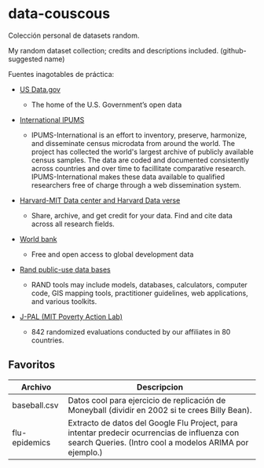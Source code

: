 # data-couscous
Colección personal de datasets random.

My random dataset collection; credits and descriptions included.
(github-suggested name)



Fuentes inagotables de práctica:

* [US Data.gov](http://www.data.gov/) 
  * The home of the U.S. Government’s open data

* [International IPUMS](https://international.ipums.org/international/)
  * IPUMS-International is an effort to inventory, preserve, harmonize, and disseminate census microdata from around the world. The project has collected the world's largest archive of publicly available census samples. The data are coded and documented consistently across countries and over time to facillitate comparative research. IPUMS-International makes these data available to qualified researchers free of charge through a web dissemination system.



* [Harvard-MIT Data center and Harvard Data verse](https://dataverse.harvard.edu/)
  * Share, archive, and get credit for your data. Find and cite data across all research fields.
  

* [World bank](http://data.worldbank.org/)
  * Free and open access to global development data

* [Rand public-use data bases](https://www.rand.org/pubs/tools.html)
  * RAND tools may include models, databases, calculators, computer code, GIS mapping tools, practitioner guidelines, web applications, and various toolkits.

* [J-PAL (MIT Poverty Action Lab)](https://www.povertyactionlab.org/evaluations/data)
  * 842 randomized evaluations conducted by our affiliates in 80 countries.



## Favoritos

Archivo | Descripcion
------------ | -------------
baseball.csv | Datos cool para ejercicio de replicación de Moneyball (dividir en 2002 si te crees Billy Bean).
flu-epidemics | Extracto de datos del Google Flu Project, para intentar predecir ocurrencias de influenza con search Queries. (Intro cool a modelos ARIMA por ejemplo.)
